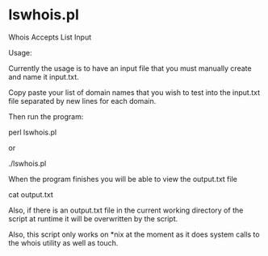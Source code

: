lswhois.pl
==========

Whois Accepts List Input

Usage:

Currently the usage is to have an input file that you must manually create and name it input.txt.

Copy paste your list of domain names that you wish to test into the input.txt file separated by new lines for each domain.

Then run the program:

perl lswhois.pl

or

./lswhois.pl

When the program finishes you will be able to view the output.txt file

cat output.txt

Also, if there is an output.txt file in the current working directory of the script at runtime it will be overwritten
by the script.

Also, this script only works on *nix at the moment as it does system calls to the whois utility as well as touch.

